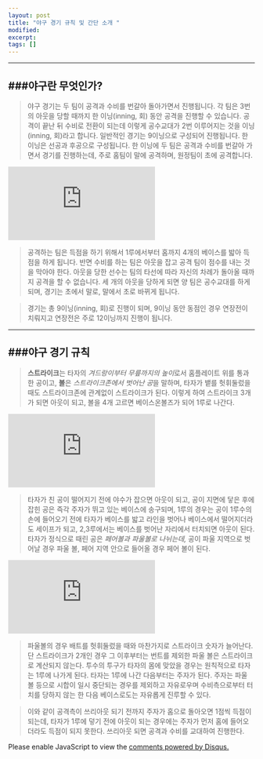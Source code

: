 ```yaml
---
layout: post
title: "야구 경기 규칙 및 간단 소개 " 
modified:
excerpt:
tags: []
---
```



-------------------------------------------------------------
###야구란 무엇인가?
-------------------------------------------------------------


>야구 경기는 두 팀이 공격과 수비를 번갈아 돌아가면서 진행됩니다. 각 팀은 3번의 아웃을 당할 때까지 한 이닝(inning, 회) 동안 공격을 진행할 수 있습니다. 공격이 끝난 뒤 수비로 전환이 되는데 이렇게 공수교대가 2번 이루어지는 것을 이닝(inning, 회)라고 합니다. 일반적인 경기는 9이닝으로 구성되어 진행됩니다. 한 이닝은 선공과 후공으로 구성됩니다. 한 이닝에 두 팀은 공격과 수비를 번갈아 가면서 경기를 진행하는데, 주로 홈팀이 말에 공격하며, 원정팀이 초에 공격합니다.


![](http://imgdb.kilho.net/down.php?pk=1994046)


>공격하는 팀은 득점을 하기 위해서 1루에서부터 홈까지 4개의 베이스를 밟아 득점을 하게 됩니다. 반면 수비를 하는 팀은 아웃을 잡고 공격 팀이 점수를 내는 것을 막아야 한다. 아웃을 당한 선수는 팀의 타선에 따라 자신의 차례가 돌아올 때까지 공격을 할 수 없습니다. 세 개의 아웃을 당하게 되면 양 팀은 공수교대를 하게 되며, 경기는 초에서 말로, 말에서 초로 바뀌게 됩니다.

>경기는 총 9이닝(inning, 회)로 진행이 되며, 9이닝 동안 동점인 경우 연장전이 치뤄지고 연장전은 주로 12이닝까지 진행이 됩니다.

----------------------------------------------------------------------------------------
###야구 경기 규칙
-------------------------------------------------------------------



>**스트라이크**는 타자의 *겨드랑이부터 무릎까지의 높이*로서 홈플레이트 위를 통과한 공이고, **볼**은 *스트라이크존에서 벗어난 공*을 말하며, 타자가 뱉를 헛휘둘렀을 때도 스트라이크존에 관계없이 스트라이크가 된다. 이렇게 하여 스트라이크 3개가 되면 아웃이 되고, 볼을 4개 고르면 베이스온볼즈가 되어 1루로 나간다.



![](http://imgdb.kilho.net/down.php?pk=1994102)


>타자가 친 공이 떨어지기 전에 야수가 잡으면 아웃이 되고, 공이 지면에 닿은 후에 잡힌 공은 즉각 주자가 뛰고 있는 베이스에 송구되며, 1루의 경우는 공이 1루수의 손에 들어오기 전에 타자가 베이스를 밟고  라인을 벗어나 베이스에서 떨어지더라도 세이프가 되고, 2,3루에서는 베이스를 벗어난 자리에서 터치되면 아웃이 된다. 타자가 정식으로 때린 공은 *페어볼과 파울볼로 나뉘는데,* 공이 파울 지역으로 벗어날 경우 파울 볼, 페어 지역 안으로 들어올 경우 페어 볼이 된다.


![](http://imgdb.kilho.net/down.php?pk=1994132)



>파울볼의 경우 배트를 헛휘둘렀을 때와 마찬가지로 스트라이크 숫자가 늘어난다. 단 스트라이크가 2개인 경우 그 이후부터는 번트를 제외한 파울 볼은 스트라이크로 계산되지 않는다. 투수의 투구가 타자의 몸에 맞았을 경우는 원칙적으로 타자는 1루에 나가게 된다. 타자는 1루에 나간 다음부터는 주자가 된다. 주자는 파울 볼 등으로 시합이 일시 중단되는 경우를 제외하고 자유로우며 수비측으로부터 터치를 당하지 않는 한 다음 베이스로도는 자유롭게 진루할 수 있다. 


>이와 같이 공격측이 쓰리아웃 되기 전까지 주자가 홈으로 돌아오면 1점씩 득점이 되는데, 타자가 1루에 덯기 전에 아웃이 되는 경우에는 주자가 먼저 홈에 들어오더라도 득점이 되지 못한다. 쓰리아웃 되면 공격과 수비를 교대하여 진행한다.



<div id="disqus_thread"></div>
<script type="text/javascript">
    /* * * CONFIGURATION VARIABLES * * */
    var disqus_shortname = 'utuutu';
    
    /* * * DON'T EDIT BELOW THIS LINE * * */
    (function() {
        var dsq = document.createElement('script'); dsq.type = 'text/javascript'; dsq.async = true;
        dsq.src = '//' + disqus_shortname + '.disqus.com/embed.js';
        (document.getElementsByTagName('head')[0] || document.getElementsByTagName('body')[0]).appendChild(dsq);
    })();
</script>
<noscript>Please enable JavaScript to view the <a href="https://disqus.com/?ref_noscript" rel="nofollow">comments powered by Disqus.</a></noscript>


